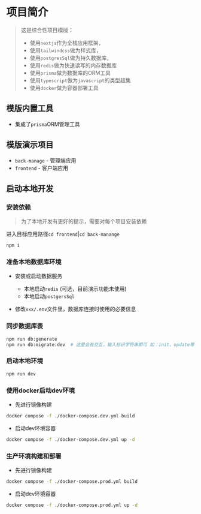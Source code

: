 # 项目简介
> 这是综合性项目模版：
> * 使用`nextjs`作为全栈应用框架，
> * 使用`tailwindcss`做为样式库，
> * 使用`postgresSql`做为持久数据库，
> * 使用`redis`做为快速读写的内存数据库
> * 使用`prisma`做为数据库的ORM工具
> * 使用`typescript`做为`javascript`的类型超集
> * 使用`docker`做为容器部署工具

## 模版内置工具
* 集成了`prisma`ORM管理工具

## 模版演示项目
* `back-manage` - 管理端应用
* `frontend` - 客户端应用

## 启动本地开发

### 安装依赖
> 为了本地开发有更好的提示，需要对每个项目安装依赖

进入目标应用路径`cd frontend`|`cd back-manange`

```sh
npm i
```

### 准备本地数据库环境
* 安装或启动数据服务
  * 本地启动`redis`  (可选，目前演示功能未使用)
  * 本地启动`postgersSql`

* 修改`xxx/.env`文件里，数据库连接时使用的必要信息

### 同步数据库表

```sh
npm run db:generate
npm run db:migrate:dev  # 这里会有交互，输入标识字符串即可 如：init、update等
```
### 启动本地环境

```sh
npm run dev
```

### 使用docker启动dev环境
* 先进行镜像构建
```sh
docker compose -f ./docker-compose.dev.yml build
```

* 启动dev环境容器
```sh
docker compose -f ./docker-compose.dev.yml up -d
```

### 生产环境构建和部署

* 先进行镜像构建
```sh
docker compose -f ./docker-compose.prod.yml build
```

* 启动dev环境容器
```sh
docker compose -f ./docker-compose.prod.yml up -d
```